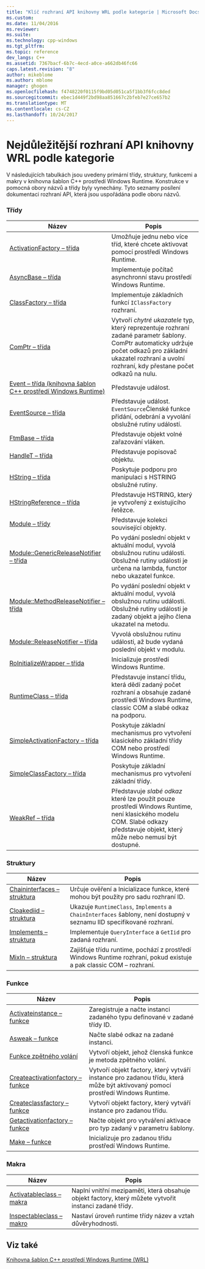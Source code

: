 ```yaml
---
title: "Klíč rozhraní API knihovny WRL podle kategorie | Microsoft Docs"
ms.custom: 
ms.date: 11/04/2016
ms.reviewer: 
ms.suite: 
ms.technology: cpp-windows
ms.tgt_pltfrm: 
ms.topic: reference
dev_langs: C++
ms.assetid: 7367bacf-6b7c-4ecd-a0ce-a662db46fc66
caps.latest.revision: "8"
author: mikeblome
ms.author: mblome
manager: ghogen
ms.openlocfilehash: f4748220f0115f9bd05d051ca5f1bb3f6fcc8ded
ms.sourcegitcommit: ebec1d449f2bd98aa851667c2bfeb7e27ce657b2
ms.translationtype: MT
ms.contentlocale: cs-CZ
ms.lasthandoff: 10/24/2017
---
```

# <a name="key-wrl-apis-by-category"></a>Nejdůležitější rozhraní API knihovny WRL podle kategorie
V následujících tabulkách jsou uvedeny primární třídy, struktury, funkcemi a makry v knihovna šablon C++ prostředí Windows Runtime. Konstrukce v pomocná obory názvů a třídy byly vynechány. Tyto seznamy posílení dokumentaci rozhraní API, která jsou uspořádána podle oboru názvů.  
  
### <a name="classes"></a>Třídy  
  
|Název|Popis|  
|-----------|-----------------|  
|[ActivationFactory – třída](../windows/activationfactory-class.md)|Umožňuje jednu nebo více tříd, které chcete aktivovat pomocí prostředí Windows Runtime.|  
|[AsyncBase – třída](../windows/asyncbase-class.md)|Implementuje počítač asynchronní stavu prostředí Windows Runtime.|  
|[ClassFactory – třída](../windows/classfactory-class.md)|Implementuje základních funkcí `IClassFactory` rozhraní.|  
|[ComPtr – třída](../windows/comptr-class.md)|Vytvoří *chytré ukazatele* typ, který reprezentuje rozhraní zadané parametr šablony. ComPtr automaticky udržuje počet odkazů pro základní ukazatel rozhraní a uvolní rozhraní, kdy přestane počet odkazů na nulu.|  
|[Event – třída (knihovna šablon C++ prostředí Windows Runtime)](../windows/event-class-windows-runtime-cpp-template-library.md)|Představuje událost.|  
|[EventSource – třída](../windows/eventsource-class.md)|Představuje událost. `EventSource`Členské funkce přidání, odebrání a vyvolání obslužné rutiny událostí.|  
|[FtmBase – třída](../windows/ftmbase-class.md)|Představuje objekt volné zařazování vláken.|  
|[HandleT – třída](../windows/handlet-class.md)|Představuje popisovač objektu.|  
|[HString – třída](../windows/hstring-class.md)|Poskytuje podporu pro manipulaci s HSTRING obslužné rutiny.|  
|[HStringReference – třída](../windows/hstringreference-class.md)|Představuje HSTRING, který je vytvořený z existujícího řetězce.|  
|[Module – třídy](../windows/module-class.md)|Představuje kolekci související objekty.|  
|[Module::GenericReleaseNotifier – třída](../windows/module-genericreleasenotifier-class.md)|Po vydání poslední objekt v aktuální modul, vyvolá obslužnou rutinu události. Obslužné rutiny události je určena na lambda, functor nebo ukazatel funkce.|  
|[Module::MethodReleaseNotifier – třída](../windows/module-methodreleasenotifier-class.md)|Po vydání poslední objekt v aktuální modul, vyvolá obslužnou rutinu události. Obslužné rutiny události je zadaný objekt a jejího člena ukazatel na metodu.|  
|[Module::ReleaseNotifier – třída](../windows/module-releasenotifier-class.md)|Vyvolá obslužnou rutinu události, až bude vydaná poslední objekt v modulu.|  
|[RoInitializeWrapper – třída](../windows/roinitializewrapper-class.md)|Inicializuje prostředí Windows Runtime.|  
|[RuntimeClass – třída](../windows/runtimeclass-class.md)|Představuje instancí třídu, která dědí zadaný počet rozhraní a obsahuje zadané prostředí Windows Runtime, classic COM a slabé odkaz na podporu.|  
|[SimpleActivationFactory – třída](../windows/simpleactivationfactory-class.md)|Poskytuje základní mechanismus pro vytvoření klasického základní třídy COM nebo prostředí Windows Runtime.|  
|[SimpleClassFactory – třída](../windows/simpleclassfactory-class.md)|Poskytuje základní mechanismus pro vytvoření základní třídy.|  
|[WeakRef – třída](../windows/weakref-class.md)|Představuje *slabé odkaz* které lze použít pouze prostředí Windows Runtime, není klasického modelu COM. Slabé odkazy představuje objekt, který může nebo nemusí být dostupné.|  
  
### <a name="structures"></a>Struktury  
  
|Název|Popis|  
|-----------|-----------------|  
|[Chaininterfaces – struktura](../windows/chaininterfaces-structure.md)|Určuje ověření a Inicializace funkce, které mohou být použity pro sadu rozhraní ID.|  
|[Cloakediid – struktura](../windows/cloakediid-structure.md)|Ukazuje `RuntimeClass`, `Implements` a `ChainInterfaces` šablony, není dostupný v seznamu IID specifikované rozhraní.|  
|[Implements – struktura](../windows/implements-structure.md)|Implementuje `QueryInterface` a `GetIid` pro zadaná rozhraní.|  
|[MixIn – struktura](../windows/mixin-structure.md)|Zajišťuje třídu runtime, pochází z prostředí Windows Runtime rozhraní, pokud existuje a pak classic COM – rozhraní.|  
  
### <a name="functions"></a>Funkce  
  
|Název|Popis|  
|-----------|-----------------|  
|[Activateinstance – funkce](../windows/activateinstance-function.md)|Zaregistruje a načte instanci zadaného typu definované v zadané třídy ID.|  
|[Asweak – funkce](../windows/asweak-function.md)|Načte slabé odkaz na zadané instanci.|  
|[Funkce zpětného volání](../windows/callback-function-windows-runtime-cpp-template-library.md)|Vytvoří objekt, jehož členská funkce je metoda zpětného volání.|  
|[Createactivationfactory – funkce](../windows/createactivationfactory-function.md)|Vytvoří objekt factory, který vytváří instance pro zadanou třídu, která může být aktivovaný pomocí prostředí Windows Runtime.|  
|[Createclassfactory – funkce](../windows/createclassfactory-function.md)|Vytvoří objekt factory, který vytváří instance pro zadanou třídu.|  
|[Getactivationfactory – funkce](../windows/getactivationfactory-function.md)|Načte objekt pro vytváření aktivace pro typ zadaný v parametru šablony.|  
|[Make – funkce](../windows/make-function.md)|Inicializuje pro zadanou třídu prostředí Windows Runtime.|  
  
### <a name="macros"></a>Makra  
  
|Název|Popis|  
|-----------|-----------------|  
|[Activatableclass – makra](../windows/activatableclass-macros.md)|Naplní vnitřní mezipaměti, která obsahuje objekt factory, který můžete vytvořit instanci zadané třídy.|  
|[Inspectableclass – makro](../windows/inspectableclass-macro.md)|Nastaví úroveň runtime třídy název a vztah důvěryhodnosti.|  
  
## <a name="see-also"></a>Viz také  
 [Knihovna šablon C++ prostředí Windows Runtime (WRL)](../windows/windows-runtime-cpp-template-library-wrl.md)